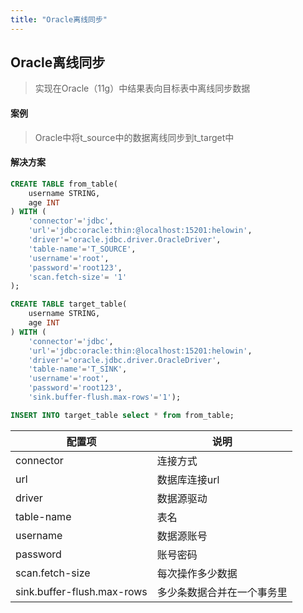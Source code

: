 ```yaml
---
title: "Oracle离线同步"
---
```


## Oracle离线同步

> 实现在Oracle（11g）中结果表向目标表中离线同步数据

#### 案例

> Oracle中将t_source中的数据离线同步到t_target中

#### 解决方案

```sql
CREATE TABLE from_table(
    username STRING,
    age INT
) WITH (
    'connector'='jdbc',
    'url'='jdbc:oracle:thin:@localhost:15201:helowin',
    'driver'='oracle.jdbc.driver.OracleDriver',
    'table-name'='T_SOURCE',
    'username'='root',
    'password'='root123',
    'scan.fetch-size'= '1'
);

CREATE TABLE target_table(
    username STRING,
    age INT
) WITH (
    'connector'='jdbc',
    'url'='jdbc:oracle:thin:@localhost:15201:helowin',
    'driver'='oracle.jdbc.driver.OracleDriver',
    'table-name'='T_SINK',
    'username'='root',
    'password'='root123',
    'sink.buffer-flush.max-rows'='1'); 

INSERT INTO target_table select * from from_table;
```

| 配置项                        | 说明            |
|----------------------------|---------------|
| connector                  | 连接方式          |
| url                        | 数据库连接url      |
| driver                     | 数据源驱动         |
| table-name                 | 表名            |
| username                   | 数据源账号         |
| password                   | 账号密码          |
| scan.fetch-size            | 每次操作多少数据      |
| sink.buffer-flush.max-rows | 多少条数据合并在一个事务里 |